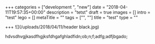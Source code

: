 +++
categories = ["development ", "new"]
date = "2018-04-11T19:57:35+00:00"
description = "tetst"
draft = true
images = []
intro = "test"
lego = []
metaTitle = ""
tags = ["", ""]
title = "test"
type = ""

+++
![](/uploads/2018/04/11/header black.jpg)

hdvsdhvgjkasdfhgjksfdhgafghladfidn;ob;n;f;adfg;adfjbgado;